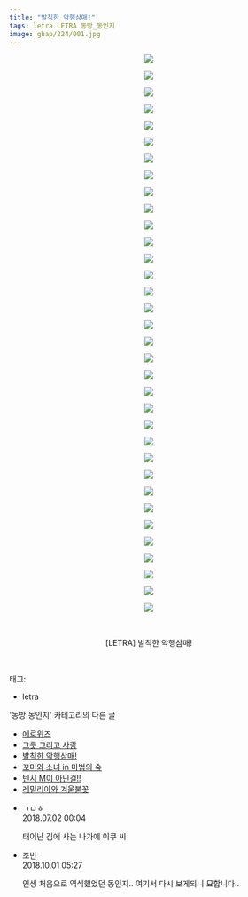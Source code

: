 ```yaml
---
title: "발칙한 악행삼매!"
tags: letra LETRA 동방_동인지
image: ghap/224/001.jpg
---
```

<div class="article">
<p style="text-align: center; clear: none; float: none;"><img src="{{ site.nasurl }}/ghap/224/001.jpg"/></p>
<p style="text-align: center; clear: none; float: none;"><img src="{{ site.nasurl }}/ghap/224/002.jpg"/></p>
<p style="text-align: center; clear: none; float: none;"><img src="{{ site.nasurl }}/ghap/224/003.jpg"/></p>
<p style="text-align: center; clear: none; float: none;"><img src="{{ site.nasurl }}/ghap/224/004.jpg"/></p>
<p style="text-align: center; clear: none; float: none;"><img src="{{ site.nasurl }}/ghap/224/005.jpg"/></p>
<p style="text-align: center; clear: none; float: none;"><img src="{{ site.nasurl }}/ghap/224/006.jpg"/></p>
<p style="text-align: center; clear: none; float: none;"><img src="{{ site.nasurl }}/ghap/224/007.jpg"/></p>
<p style="text-align: center; clear: none; float: none;"><img src="{{ site.nasurl }}/ghap/224/008.jpg"/></p>
<p style="text-align: center; clear: none; float: none;"><img src="{{ site.nasurl }}/ghap/224/009.jpg"/></p>
<p style="text-align: center; clear: none; float: none;"><img src="{{ site.nasurl }}/ghap/224/010.jpg"/></p>
<p style="text-align: center; clear: none; float: none;"><img src="{{ site.nasurl }}/ghap/224/011.jpg"/></p>
<p style="text-align: center; clear: none; float: none;"><img src="{{ site.nasurl }}/ghap/224/012.jpg"/></p>
<p style="text-align: center; clear: none; float: none;"><img src="{{ site.nasurl }}/ghap/224/013.jpg"/></p>
<p style="text-align: center; clear: none; float: none;"><img src="{{ site.nasurl }}/ghap/224/014.jpg"/></p>
<p style="text-align: center; clear: none; float: none;"><img src="{{ site.nasurl }}/ghap/224/015.jpg"/></p>
<p style="text-align: center; clear: none; float: none;"><img src="{{ site.nasurl }}/ghap/224/016.jpg"/></p>
<p style="text-align: center; clear: none; float: none;"><img src="{{ site.nasurl }}/ghap/224/017.jpg"/></p>
<p style="text-align: center; clear: none; float: none;"><img src="{{ site.nasurl }}/ghap/224/018.jpg"/></p>
<p style="text-align: center; clear: none; float: none;"><img src="{{ site.nasurl }}/ghap/224/019.jpg"/></p>
<p style="text-align: center; clear: none; float: none;"><img src="{{ site.nasurl }}/ghap/224/020.jpg"/></p>
<p style="text-align: center; clear: none; float: none;"><img src="{{ site.nasurl }}/ghap/224/021.jpg"/></p>
<p style="text-align: center; clear: none; float: none;"><img src="{{ site.nasurl }}/ghap/224/022.jpg"/></p>
<p style="text-align: center; clear: none; float: none;"><img src="{{ site.nasurl }}/ghap/224/023.jpg"/></p>
<p style="text-align: center; clear: none; float: none;"><img src="{{ site.nasurl }}/ghap/224/024.jpg"/></p>
<p style="text-align: center; clear: none; float: none;"><img src="{{ site.nasurl }}/ghap/224/025.jpg"/></p>
<p style="text-align: center; clear: none; float: none;"><img src="{{ site.nasurl }}/ghap/224/026.jpg"/></p>
<p style="text-align: center; clear: none; float: none;"><img src="{{ site.nasurl }}/ghap/224/027.jpg"/></p>
<p style="text-align: center; clear: none; float: none;"><img src="{{ site.nasurl }}/ghap/224/028.jpg"/></p>
<p style="text-align: center; clear: none; float: none;"><img src="{{ site.nasurl }}/ghap/224/029.jpg"/></p>
<p style="text-align: center; clear: none; float: none;"><img src="{{ site.nasurl }}/ghap/224/030.jpg"/></p>
<p style="text-align: center; clear: none; float: none;"><img src="{{ site.nasurl }}/ghap/224/031.jpg"/></p>
<p style="text-align: center; clear: none; float: none;"><img src="{{ site.nasurl }}/ghap/224/032.jpg"/></p>
<p style="text-align: center; clear: none; float: none;"><img src="{{ site.nasurl }}/ghap/224/033.jpg"/></p>
<p style="text-align: center; clear: none; float: none;"><img src="{{ site.nasurl }}/ghap/224/034.jpg"/></p>
<p style="text-align: center; clear: none; float: none;"><br/></p>
<p style="text-align: center; clear: none; float: none;">[LETRA] 발칙한 악행삼매!</p>
<p><br/></p>
</div><div class="tagTrail">
<p>태그: </p>
<ul>
<li>letra</li>
</ul>
</div><div class="another">
<p>'동방 동인지' 카테고리의 다른 글</p>
<ul>
<li><a href="/2016-06-19-ghap_226">에로워즈</a></li>
<li><a href="/2016-06-19-ghap_225">그릇 그리고 사랑</a></li>
<li><a href="/2016-06-19-ghap_224">발칙한 악행삼매!</a></li>
<li><a href="/2016-06-19-ghap_223">꼬마와 소녀 in 마법의 숲</a></li>
<li><a href="/2016-06-19-ghap_222">텐시 M이 아닌걸!!</a></li>
<li><a href="/2016-06-19-ghap_221">레밀리아와 겨울불꽃</a></li>
</ul>
</div><div class="cb_module cb_fluid">
<div class="cb_wrt cb_profile">
<div class="comment">
<ul>
<li class="cb_thumb_off" id="comment15279463">
<div class="cb_comment_area">
<div class="cb_info_area">
<div class="cb_section">
<span class="cb_nick_name">ㄱㅁㅎ</span>
</div>
<div class="cb_section">
<span class="cb_date">2018.07.02 00:04 </span>
</div>
</div>
<div class="cb_dsc_comment">
<p class="cb_dsc">
											태어난 김에 사는 나가에 이쿠 씨
										</p>
</div>
</div></li>
<li class="cb_thumb_off" id="comment15342585">
<div class="cb_comment_area">
<div class="cb_info_area">
<div class="cb_section">
<span class="cb_nick_name">조반</span>
</div>
<div class="cb_section">
<span class="cb_date">2018.10.01 05:27 </span>
</div>
</div>
<div class="cb_dsc_comment">
<p class="cb_dsc">
											인생 처음으로 역식했었던 동인지.. 여기서 다시 보게되니 묘합니다..
										</p>
</div>
</div></li>
</ul>
</div>
</div><!-- commentList close -->
</div>